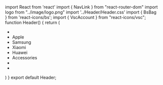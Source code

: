 import React from 'react'
import { NavLink } from "react-router-dom"
import logo from "../image/logo.png"
import '../Header/Header.css'
import { BsBag } from 'react-icons/bs';
import { VscAccount } from "react-icons/vsc";
function Header() {
    return (
        <div className="nav">
            <ul className="navbar">
                <li><NavLink to="/"><img className="logo" src={logo} alt="" /></NavLink></li>
                <li className="drop">
                    <NavLink to="/apple">Apple </NavLink>
                </li>
                <li className="drop">
                    <NavLink to="/samsung">Samsung</NavLink>
                </li>
                <li className="drop">
                    <NavLink to="/xiaomi">Xiaomi</NavLink>
                </li>
                <li className="drop">
                    <NavLink to="/huawei">Huawei</NavLink>
                </li>
                <li>
                    <NavLink to="/appleacc">Accessories</NavLink>
                </li>
                <li><NavLink to="/cart"><BsBag /></NavLink></li>
                <li><NavLink to="/signin"><VscAccount /></NavLink></li>
            </ul>
        </div>
    )
}
export default Header;
